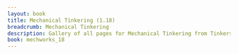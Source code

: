 ```yaml
---
layout: book
title: Mechanical Tinkering (1.18)
breadcrumb: Mechanical Tinkering
description: Gallery of all pages for Mechanical Tinkering from Tinkers' Mechworks in Minecraft 1.18.2.
book: mechworks_18
---
```

